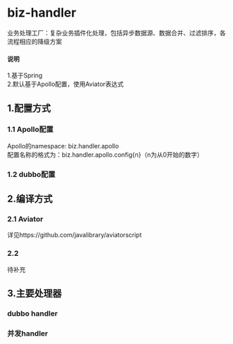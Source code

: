 # biz-handler
业务处理工厂：复杂业务插件化处理，包括异步数据源、数据合并、过滤排序，各流程相应的降级方案
#### 说明
1.基于Spring  
2.默认基于Apollo配置，使用Aviator表达式

## 1.配置方式
### 1.1 Apollo配置
Apollo的namespace: biz.handler.apollo  
配置名称的格式为：biz.handler.apollo.config{n}（n为从0开始的数字）
### 1.2 dubbo配置

## 2.编译方式
### 2.1 Aviator
详见https://github.com/javalibrary/aviatorscript
### 2.2 
待补充

## 3.主要处理器
### dubbo handler

### 并发handler
